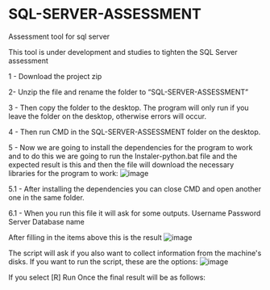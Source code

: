 # SQL-SERVER-ASSESSMENT
Assessment tool for sql server

This tool is under development and studies to tighten the SQL Server assessment


1 - Download the project zip

2- Unzip the file and rename the folder to “SQL-SERVER-ASSESSMENT”

3 - Then copy the folder to the desktop. The program will only run if you leave the folder on the desktop, otherwise errors will occur.

4 - Then run CMD in the SQL-SERVER-ASSESSMENT folder on the desktop.

5 - Now we are going to install the dependencies for the program to work and to do this we are going to run the Instaler-python.bat file and the expected result is this and then the file will download the necessary libraries for the program to work:
![image](https://github.com/EricFernandes26/SQL-SERVER-ASSESSMENT/assets/83287307/33bbd57e-819e-46c4-b929-e5bb704a5386)

5.1 - After installing the dependencies you can close CMD and open another one in the same folder.

6.1 - When you run this file it will ask for some outputs.
Username
Password
Server
Database name

After filling in the items above this is the result
![image](https://github.com/EricFernandes26/SQL-SERVER-ASSESSMENT/assets/83287307/345e5091-c3e4-4588-8f2a-c322ec92edcf)

The script will ask if you also want to collect information from the machine's disks. If you want to run the script, these are the options:
![image](https://github.com/EricFernandes26/SQL-SERVER-ASSESSMENT/assets/83287307/b1cc6f77-4b25-46ad-b529-e0b1d25737b4)

If you select [R] Run Once the final result will be as follows:


